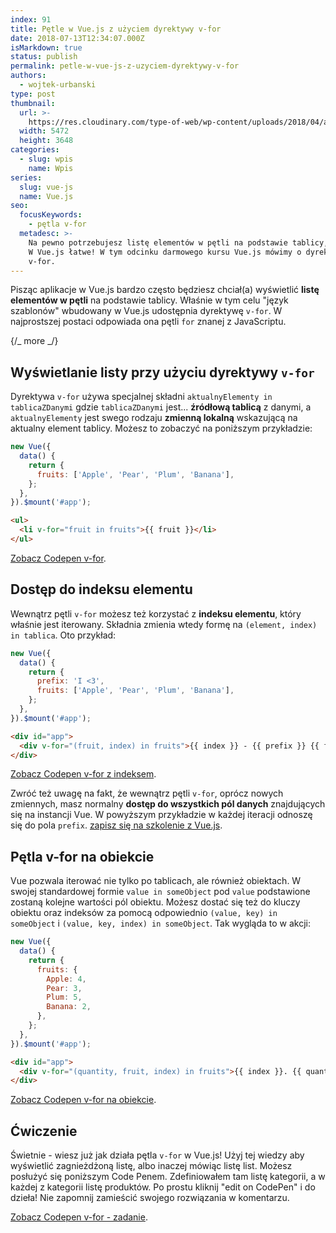 ```yaml
---
index: 91
title: Pętle w Vue.js z użyciem dyrektywy v-for
date: 2018-07-13T12:34:07.000Z
isMarkdown: true
status: publish
permalink: petle-w-vue-js-z-uzyciem-dyrektywy-v-for
authors:
  - wojtek-urbanski
type: post
thumbnail:
  url: >-
    https://res.cloudinary.com/type-of-web/wp-content/uploads/2018/04/audience-auditorium-bleachers-391535.jpg
  width: 5472
  height: 3648
categories:
  - slug: wpis
    name: Wpis
series:
  slug: vue-js
  name: Vue.js
seo:
  focusKeywords:
    - pętla v-for
  metadesc: >-
    Na pewno potrzebujesz listę elementów w pętli na podstawie tablicy, prawda?
    W Vue.js łatwe! W tym odcinku darmowego kursu Vue.js mówimy o dyrektywie
    v-for.
---
```


Pisząc aplikacje w Vue.js bardzo często będziesz chciał(a) wyświetlić **listę elementów w pętli** na podstawie tablicy. Właśnie w tym celu "język szablonów" wbudowany w Vue.js udostępnia dyrektywę `v-for`. W najprostszej postaci odpowiada ona pętli `for` znanej z JavaScriptu.

{/_ more _/}

## Wyświetlanie listy przy użyciu dyrektywy `v-for`

Dyrektywa `v-for` używa specjalnej składni `aktualnyElementy in tablicaZDanymi` gdzie `tablicaZDanymi` jest... **źródłową tablicą** z danymi, a `aktualnyElementy` jest swego rodzaju **zmienną lokalną** wskazującą na aktualny element tablicy. Możesz to zobaczyć na poniższym przykładzie:

```javascript
new Vue({
  data() {
    return {
      fruits: ['Apple', 'Pear', 'Plum', 'Banana'],
    };
  },
}).$mount('#app');
```

```html
<ul>
  <li v-for="fruit in fruits">{{ fruit }}</li>
</ul>
```

<CodepenWidget height="265" themeId="0" slugHash="odZvvE" defaultTab="result" user="wojtiku" embedVersion="2" penTitle="v-for">
<a href="http://codepen.io/wojtiku/pen/odZvvE/">Zobacz Codepen v-for</a>.
</CodepenWidget>

## Dostęp do indeksu elementu

Wewnątrz pętli `v-for` możesz też korzystać z **indeksu elementu**, który właśnie jest iterowany. Składnia zmienia wtedy formę na `(element, index) in tablica`. Oto przykład:

```javascript
new Vue({
  data() {
    return {
      prefix: 'I <3',
      fruits: ['Apple', 'Pear', 'Plum', 'Banana'],
    };
  },
}).$mount('#app');
```

```html
<div id="app">
  <div v-for="(fruit, index) in fruits">{{ index }} - {{ prefix }} {{ fruit }}</div>
</div>
```

<CodepenWidget height="265" themeId="0" slugHash="BxWajL" defaultTab="result" user="wojtiku" embedVersion="2" penTitle="v-for z indeksem">
<a href="http://codepen.io/wojtiku/pen/BxWajL/">Zobacz Codepen v-for z indeksem</a>.
</CodepenWidget>

Zwróć też uwagę na fakt, że wewnątrz pętli `v-for`, oprócz nowych zmiennych, masz normalny **dostęp do wszystkich pól danych** znajdujących się na instancji Vue. W powyższym przykładzie w każdej iteracji odnoszę się do pola `prefix`. <a href="https://szkolenia.typeofweb.com/" target="_blank">zapisz się na szkolenie z Vue.js</a>.

## Pętla v-for na obiekcie

Vue pozwala iterować nie tylko po tablicach, ale również obiektach. W swojej standardowej formie `value in someObject` pod `value` podstawione zostaną kolejne wartości pól obiektu. Możesz dostać się też do kluczy obiektu oraz indeksów za pomocą odpowiednio `(value, key) in someObject` i `(value, key, index) in someObject`. Tak wygląda to w akcji:

```javascript
new Vue({
  data() {
    return {
      fruits: {
        Apple: 4,
        Pear: 3,
        Plum: 5,
        Banana: 2,
      },
    };
  },
}).$mount('#app');
```

```html
<div id="app">
  <div v-for="(quantity, fruit, index) in fruits">{{ index }}. {{ quantity }}x {{ fruit }}</div>
</div>
```

<CodepenWidget height="265" themeId="0" slugHash="vjxOeb" defaultTab="result" user="wojtiku" embedVersion="2" penTitle="v-for na obiekcie">
<a href="http://codepen.io/wojtiku/pen/vjxOeb/">Zobacz Codepen v-for na obiekcie</a>.
</CodepenWidget>

## Ćwiczenie

Świetnie - wiesz już jak działa pętla `v-for` w Vue.js! Użyj tej wiedzy aby wyświetlić zagnieżdżoną listę, albo inaczej mówiąc listę list. Możesz posłużyć się poniższym Code Penem. Zdefiniowałem tam listę kategorii, a w każdej z kategorii listę produktów. Po prostu kliknij "edit on CodePen" i do dzieła! Nie zapomnij zamieścić swojego rozwiązania w komentarzu.

<CodepenWidget height="265" themeId="0" slugHash="ZoeGPa" defaultTab="html,result" user="wojtiku" embedVersion="2" penTitle="v-for - zadanie">
<a href="http://codepen.io/wojtiku/pen/ZoeGPa/">Zobacz Codepen v-for - zadanie</a>.
</CodepenWidget>
